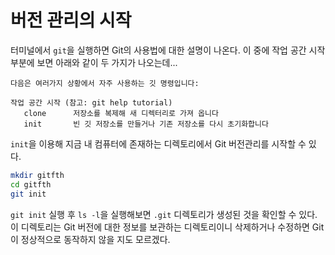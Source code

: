 # 버전 관리의 시작

터미널에서 `git`을 실행하면 Git의 사용법에 대한 설명이 나온다.
이 중에 작업 공간 시작 부분에 보면 아래와 같이 두 가지가 나오는데...
```
다음은 여러가지 상황에서 자주 사용하는 깃 명령입니다:

작업 공간 시작 (참고: git help tutorial)
   clone      저장소를 복제해 새 디렉터리로 가져 옵니다
   init       빈 깃 저장소를 만들거나 기존 저장소를 다시 초기화합니다
```

`init`을 이용해 지금 내 컴퓨터에 존재하는 디렉토리에서 Git 버전관리를 시작할 수 있다.
```bash
mkdir gitfth
cd gitfth
git init
```

`git init` 실행 후 `ls -l`을 실행해보면 `.git` 디렉토리가 생성된 것을 확인할 수 있다. 이 디렉토리는 Git 버전에 대한 정보를 보관하는 디렉토리이니 삭제하거나 수정하면 Git이 정상적으로 동작하지 않을 지도 모르겠다.
